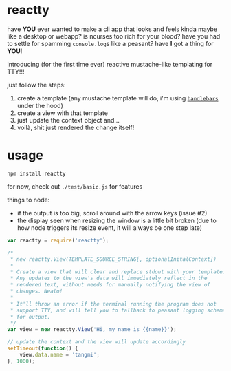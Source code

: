 # reactty

have **YOU** ever wanted to make a cli app that looks and feels kinda maybe like a desktop or webapp? is ncurses too rich for your blood? have you had to settle for spamming `console.log`s like a peasant? have **I** got a thing for **YOU**!

introducing (for the first time ever) reactive mustache-like templating for TTY!!!

just follow the steps:

1. create a template (any mustache template will do, i'm using [`handlebars`](http://handlebarsjs.com/) under the hood)
2. create a view with that template
3. just update the context object and...
4. voilà, shit just rendered the change itself!

# usage

```
npm install reactty
```

for now, check out `./test/basic.js` for features

things to node:

* if the output is too big, scroll around with the arrow keys (issue #2)
* the display seen when resizing the window is a little bit broken (due to how node triggers its resize event, it will always be one step late)

```js
var reactty = require('reactty');

/*
 * new reactty.View(TEMPLATE_SOURCE_STRING[, optionalInitalContext])
 *
 * Create a view that will clear and replace stdout with your template.
 * Any updates to the view's data will immediately reflect in the
 * rendered text, without needs for manually notifying the view of
 * changes. Neato!
 *
 * It'll throw an error if the terminal running the program does not
 * support TTY, and will tell you to fallback to peasant logging schemes
 * for output.
 */
var view = new reactty.View('Hi, my name is {{name}}');

// update the context and the view will update accordingly
setTimeout(function() {
	view.data.name = 'tangmi';
}, 1000);

```
